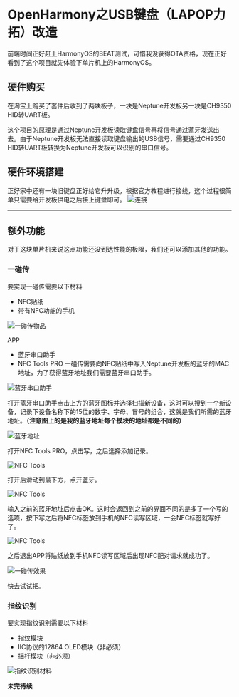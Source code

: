 # OpenHarmony之USB键盘（LAPOP力拓）改造
前端时间正好赶上HarmonyOS的BEAT测试，可惜我没获得OTA资格，现在正好看到了这个项目就先体验下单片机上的HarmonyOS。
## 硬件购买
在淘宝上购买了套件后收到了两块板子，一块是Neptune开发板另一块是CH9350 HID转UART板。

这个项目的原理是通过Neptune开发板读取键盘信号再将信号通过蓝牙发送出去。由于Neptune开发板无法直接读取键盘输出的USB信号，需要通过CH9350 HID转UART板转换为Neptune开发板可以识别的串口信号。
## 硬件环境搭建
正好家中还有一块旧键盘正好给它升升级，根据官方教程进行接线，这个过程很简单只需要给开发板供电之后接上键盘即可。
![连接](meta/LAPOP_1.png)
***
## 额外功能
对于这块单片机来说这点功能还没到达性能的极限，我们还可以添加其他的功能。
### 一碰传
要实现一碰传需要以下材料
* NFC贴纸
* 带有NFC功能的手机

![一碰传物品](meta/LAPOP_2.jpg)

APP
* 蓝牙串口助手
* NFC Tools PRO
一碰传需要向NFC贴纸中写入Neptune开发板的蓝牙的MAC地址，为了获得蓝牙地址我们需要蓝牙串口助手。

![蓝牙串口助手](meta/LAPOP_3.jpg)

打开蓝牙串口助手点击上方的蓝牙图标并选择扫描新设备，这时可以搜到一个新设备，记录下设备名称下的15位的数字、字母、冒号的组合，这就是我们所需的蓝牙地址。**（注意图上的是我的蓝牙地址每个模块的地址都是不同的）**

![蓝牙地址](meta/LAPOP_4.jpg)

打开NFC Tools PRO，点击写，之后选择添加记录。

![NFC Tools](meta/LAPOP_5.jpg)

打开后滑动到最下方，点开蓝牙。

![NFC Tools](meta/LAPOP_6.jpg)

输入之前的蓝牙地址后点击OK。这时会返回到之前的界面不同的是多了一个写的选项，按下写之后将NFC标签放到手机的NFC读写区域，一会NFC标签就写好了。

![NFC Tools](meta/LAPOP_7.jpg)

之后退出APP将贴纸放到手机NFC读写区域后出现NFC配对请求就成功了。

![一碰传效果](meta/LAPOP_8.jpg)

快去试试把。
### 指纹识别
要实现指纹识别需要以下材料
* 指纹模块
* IIC协议的12864 OLED模块（非必须）
* 摇杆模块（非必须）

![指纹识别材料](meta/LAPOP_9.jpg)

**未完待续**
